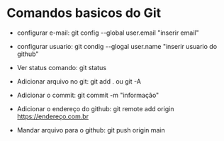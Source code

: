 # Comandos basicos do Git

- configurar e-mail: git config --global user.email "inserir email"
- configurar usuario: git condig --glogal user.name "inserir usuario do github"
- Ver status comando: git status 

- Adicionar arquivo no git: git add .   ou  git -A

- Adicionar o commit: git commit -m "informação"

- Adicionar o endereço do github: git remote add origin https://endereço.com.br

- Mandar arquivo para o github: git push origin main


